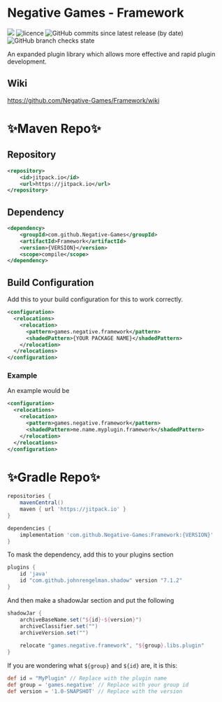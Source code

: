 # Negative Games - Framework
[![](https://jitpack.io/v/Negative-Games/Framework.svg)](https://jitpack.io/#Negative-Games/Framework) ![licence](https://img.shields.io/github/license/negative-games/framework) ![GitHub commits since latest release (by date)](https://img.shields.io/github/commits-since/negative-games/framework/latest) ![GitHub branch checks state](https://img.shields.io/github/checks-status/negative-games/framework/main)

An expanded plugin library which allows more effective and rapid plugin development.

## Wiki
https://github.com/Negative-Games/Framework/wiki

# ✨Maven Repo✨

## Repository

```xml
<repository>     
    <id>jitpack.io</id>
    <url>https://jitpack.io</url>
</repository>
```

## Dependency

```xml
<dependency>
    <groupId>com.github.Negative-Games</groupId>
    <artifactId>Framework</artifactId>
    <version>{VERSION}</version>
    <scope>compile</scope>
</dependency>
```

## Build Configuration
Add this to your build configuration for this to work correctly.
```xml
<configuration>
  <relocations>
    <relocation>
      <pattern>games.negative.framework</pattern>
      <shadedPattern>{YOUR PACKAGE NAME}</shadedPattern>
    </relocation>
  </relocations>
</configuration>
```

### Example
An example would be
```xml
<configuration>
  <relocations>
    <relocation>
      <pattern>games.negative.framework</pattern>
      <shadedPattern>me.name.myplugin.framework</shadedPattern>
    </relocation>
  </relocations>
</configuration>
```

# ✨Gradle Repo✨
```groovy
repositories {
    mavenCentral()
    maven { url 'https://jitpack.io' }
}
```

```groovy
dependencies {
    implementation 'com.github.Negative-Games:Framework:{VERSION}'
}
```
To mask the dependency, add this to your plugins section
```groovy
plugins {
    id 'java'
    id "com.github.johnrengelman.shadow" version "7.1.2"
}
```
And then make a shadowJar section and put the following
```groovy
shadowJar {
    archiveBaseName.set("${id}-${version}")
    archiveClassifier.set("")
    archiveVersion.set("")
    
    relocate "games.negative.framework", "${group}.libs.plugin"
}
```
If you are wondering what `${group}` and `${id}` are, it is this:
```groovy
def id = "MyPlugin" // Replace with the plugin name
def group = 'games.negative' // Replace with your group id
def version = '1.0-SNAPSHOT' // Replace with the version
```
